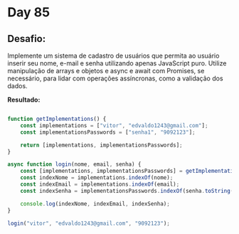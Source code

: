 # Day 85

## Desafio:

Implemente um sistema de cadastro de usuários que permita ao usuário inserir seu nome, e-mail e senha utilizando apenas JavaScript puro. Utilize manipulação de arrays e objetos e async e await com Promises, se necessário, para lidar com operações assíncronas, como a validação dos dados.

**Resultado:**

```javascript

function getImplementations() {
    const implementations = ["vitor", "edvaldo1243@gmail.com"];
    const implementationsPasswords = ["senha1", "9092123"];

    return [implementations, implementationsPasswords];
}

async function login(nome, email, senha) {
    const [implementations, implementationsPasswords] = getImplementations();
    const indexNome = implementations.indexOf(nome);
    const indexEmail = implementations.indexOf(email);
    const indexSenha = implementationsPasswords.indexOf(senha.toString());

    console.log(indexNome, indexEmail, indexSenha);
}

login("vitor", "edvaldo1243@gmail.com", "9092123"); 

